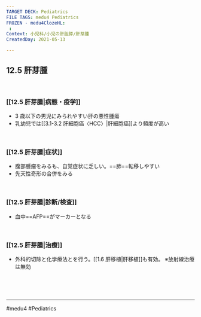 ```yaml
---
TARGET DECK: Pediatrics
FILE TAGS: medu4 Pediatrics
FROZEN - medu4ClozeHL:
 : 
Context: 小児科/小児の肝胆膵/肝芽腫
CreatedDay: 2021-05-13

---
```


## 12.5 肝芽腫

<br>

### [[12.5 肝芽腫|病態・疫学]]
* 3 歳以下の男児にみられやすい肝の悪性腫瘍
* 乳幼児では[[3.1-3.2 肝細胞癌〈HCC〉|肝細胞癌]]より頻度が高い

<br>

### [[12.5 肝芽腫|症状]]
* 腹部腫瘤をみるも、自覚症状に乏しい。==肺==転移しやすい
* 先天性奇形の合併をみる
<!--ID: 1620898238673-->


<br>

### [[12.5 肝芽腫|診断/検査]]
* 血中==AFP==がマーカーとなる
<!--ID: 1620898238679-->


<br>

### [[12.5 肝芽腫|治療]]
* 外科的切除と化学療法とを行う。[[1.6 肝移植|肝移植]]も有効。
※放射線治療は無効

<br><br><br>

---
#medu4 #Pediatrics

